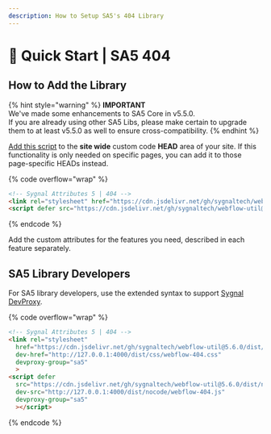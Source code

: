 ```yaml
---
description: How to Setup SA5's 404 Library
---
```


# 🚀 Quick Start | SA5 404

## How to Add the Library   <a href="#step-1---add-the-library" id="step-1---add-the-library"></a>

{% hint style="warning" %}
**IMPORTANT** \
We've made some enhancements to SA5 Core in v5.5.0. \
If you are already using other SA5 Libs, please make certain to upgrade them to at least v5.5.0 as well to ensure cross-compatibility.&#x20;
{% endhint %}

[Add this script](../overview/how-to-add-custom-code.md) to the **site wide** custom code **HEAD** area of your site. If this functionality is only needed on specific pages, you can add it to those page-specific HEADs instead. &#x20;

{% code overflow="wrap" %}
```html
<!-- Sygnal Attributes 5 | 404 --> 
<link rel="stylesheet" href="https://cdn.jsdelivr.net/gh/sygnaltech/webflow-util@5.6.0/dist/css/webflow-404.css"> 
<script defer src="https://cdn.jsdelivr.net/gh/sygnaltech/webflow-util@5.6.0/dist/nocode/webflow-404.js"></script>
```
{% endcode %}

Add the custom attributes for the features you need, described in each feature separately. &#x20;

## SA5 Library Developers

For SA5 library developers, use the extended syntax to support [Sygnal DevProxy](https://engine.sygnal.com/devproxy).&#x20;

{% code overflow="wrap" %}
```html
<!-- Sygnal Attributes 5 | 404 --> 
<link rel="stylesheet" 
  href="https://cdn.jsdelivr.net/gh/sygnaltech/webflow-util@5.6.0/dist/css/webflow-404.css"
  dev-href="http://127.0.0.1:4000/dist/css/webflow-404.css"
  devproxy-group="sa5"
  > 
<script defer 
  src="https://cdn.jsdelivr.net/gh/sygnaltech/webflow-util@5.6.0/dist/nocode/webflow-404.js" 
  dev-src="http://127.0.0.1:4000/dist/nocode/webflow-404.js"
  devproxy-group="sa5"
  ></script>
```
{% endcode %}







